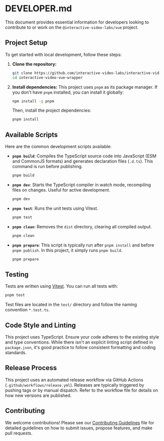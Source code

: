 # DEVELOPER.md

This document provides essential information for developers looking to contribute to or work on the `@interactive-video-labs/vue` project.

## Project Setup

To get started with local development, follow these steps:

1.  **Clone the repository:**
    ```bash
    git clone https://github.com/interactive-video-labs/interactive-video-vue-wrapper.git
    cd interactive-video-vue-wrapper
    ```

2.  **Install dependencies:**
    This project uses `pnpm` as its package manager. If you don't have `pnpm` installed, you can install it globally:
    ```bash
    npm install -g pnpm
    ```
    Then, install the project dependencies:
    ```bash
    pnpm install
    ```

## Available Scripts

Here are the common development scripts available:

-   **`pnpm build`**: Compiles the TypeScript source code into JavaScript (ESM and CommonJS formats) and generates declaration files (`.d.ts`). This command is run before publishing.

    ```bash
    pnpm build
    ```

-   **`pnpm dev`**: Starts the TypeScript compiler in watch mode, recompiling files on changes. Useful for active development.

    ```bash
    pnpm dev
    ```

-   **`pnpm test`**: Runs the unit tests using Vitest.

    ```bash
    pnpm test
    ```

-   **`pnpm clean`**: Removes the `dist` directory, clearing all compiled output.

    ```bash
    pnpm clean
    ```

-   **`pnpm prepare`**: This script is typically run after `pnpm install` and before `pnpm publish`. In this project, it simply runs `pnpm build`.

    ```bash
    pnpm prepare
    ```

## Testing

Tests are written using [Vitest](https://vitest.dev/). You can run all tests with:

```bash
pnpm test
```

Test files are located in the `test/` directory and follow the naming convention `*.test.ts`.

## Code Style and Linting

This project uses TypeScript. Ensure your code adheres to the existing style and type conventions. While there isn't an explicit linting script defined in `package.json`, it's good practice to follow consistent formatting and coding standards.

## Release Process

This project uses an automated release workflow via GitHub Actions (`.github/workflows/release.yml`). Releases are typically triggered by pushing tags or by manual dispatch. Refer to the workflow file for details on how new versions are published.

## Contributing

We welcome contributions! Please see our [Contributing Guidelines](CONTRIBUTING.md) file for detailed guidelines on how to submit issues, propose features, and make pull requests.
